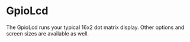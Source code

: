 # GpioLcd

The GpioLcd runs your typical 16x2 dot matrix display. Other options and screen sizes are available as well. 